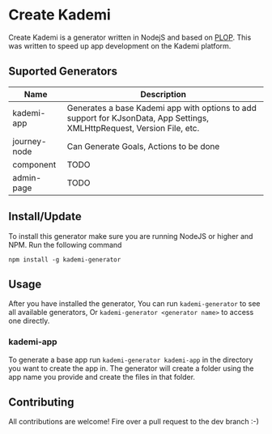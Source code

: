 # Create Kademi
Create Kademi is a generator written in NodejS and based on [PLOP](https://plopjs.com/). This was written to speed up app development on the Kademi platform.

## Suported Generators
| Name           | Description                                                                                                             |
|----------------|-------------------------------------------------------------------------------------------------------------------------|
| kademi-app     | Generates a base Kademi app with options to add support for KJsonData, App Settings, XMLHttpRequest, Version File, etc. |
| journey-node   | Can Generate Goals, Actions to be done                                                                                  |
| component      | TODO                                                                                                                    |
| admin-page     | TODO                                                                                                                    |

## Install/Update
To install this generator make sure you are running NodeJS or higher and NPM. Run the following command
```
npm install -g kademi-generator
```

## Usage
After you have installed the generator, You can run `kademi-generator` to see all available generators, Or `kademi-generator <generator name>` to access one directly.

### kademi-app
To generate a base app run `kademi-generator kademi-app` in the directory you want to create the app in. The generator will create a folder using the app name you provide and create the files in that folder.

## Contributing
All contributions are welcome! Fire over a pull request to the dev branch :-)